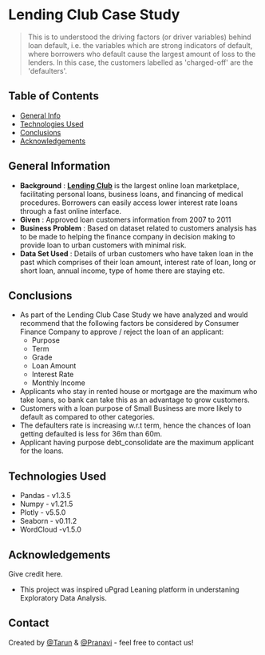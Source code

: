 # Lending Club Case Study
> This is to understood the driving factors (or driver variables) behind loan default, i.e. the variables which are strong indicators of default, where borrowers who default cause the largest amount of loss to the lenders. In this case, the customers labelled as 'charged-off' are the 'defaulters'.


## Table of Contents
* [General Info](#general-information)
* [Technologies Used](#technologies-used)
* [Conclusions](#conclusions)
* [Acknowledgements](#acknowledgements)

<!-- You can include any other section that is pertinent to your problem -->

## General Information
- **Background** : [**Lending Club**](https://www.lendingclub.com/) is the largest online loan marketplace, facilitating personal loans, business loans, and financing of medical procedures. Borrowers can easily access lower interest rate loans through a fast online interface. 
- **Given** : Approved loan customers information from 2007 to 2011
- **Business Problem** : Based on dataset related to customers analysis has to be made to helping the finance company in decision making to provide loan to urban customers with minimal risk.
- **Data Set Used** : Details of urban customers who have taken loan in the past which comprises of their loan amount, interest rate of loan, long or short loan, annual income, type of home there are staying etc.

<!-- You don't have to answer all the questions - just the ones relevant to your project. -->

## Conclusions
- As part of the Lending Club Case Study we have analyzed and would
recommend that the following factors be considered by Consumer Finance
Company to approve / reject the loan of an applicant: <br>
    -  Purpose<br>
    -  Term<br>
    -  Grade<br>
    -  Loan Amount<br>
    -  Interest Rate<br>
    -  Monthly Income<br>
-  Applicants who stay in rented house or mortgage are the maximum who
take loans, so bank can take this as an advantage to grow customers.<br>
-  Customers with a loan purpose of Small Business are more likely to default
as compared to other categories.<br>
-  The defaulters rate is increasing w.r.t term, hence the chances of loan
getting defaulted is less for 36m than 60m.<br>
-  Applicant having purpose debt_consolidate are the maximum applicant for
the loans.<br>


<!-- You don't have to answer all the questions - just the ones relevant to your project. -->


## Technologies Used
- Pandas  - v1.3.5
- Numpy - v1.21.5
- Plotly - v5.5.0
- Seaborn - v0.11.2
- WordCloud -v1.5.0

<!-- As the libraries versions keep on changing, it is recommended to mention the version of library used in this project -->

## Acknowledgements
Give credit here.
- This project was inspired uPgrad Leaning platform in understaning Exploratory Data Analysis.

## Contact
Created by [@Tarun](https://github.com/taruntiwarihp) & [@Pranavi](https://github.com/pranavich) - feel free to contact us!
